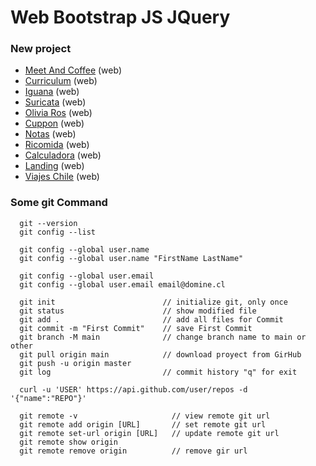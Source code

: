 # Web Bootstrap JS JQuery

### New project
- [Meet And Coffee]() (web)
- [Curriculum]() (web)
- [Iguana]() (web)
- [Suricata]() (web)
- [Olivia Ros]() (web)
- [Cuppon]() (web)
- [Notas]() (web)
- [Ricomida]() (web)
- [Calculadora]() (web)
- [Landing]() (web)
- [Viajes Chile]() (web)

### Some git Command
```
  git --version
  git config --list

  git config --global user.name
  git config --global user.name "FirstName LastName"
  
  git config --global user.email
  git config --global user.email email@domine.cl
  
  git init                        // initialize git, only once
  git status                      // show modified file
  git add .                       // add all files for Commit
  git commit -m "First Commit"    // save First Commit
  git branch -M main              // change branch name to main or other
  git pull origin main            // download proyect from GirHub
  git push -u origin master
  git log                         // commit history "q" for exit
  
  curl -u 'USER' https://api.github.com/user/repos -d '{"name":"REPO"}'

  git remote -v                     // view remote git url
  git remote add origin [URL]       // set remote git url
  git remote set-url origin [URL]   // update remote git url
  git remote show origin
  git remote remove origin          // remove gir url
```
